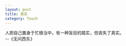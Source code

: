 ```yaml
---
layout: post
title: 真实
category: Touch
---
```


人把自己置身于忙碌当中，有一种盲目的踏实，但丧失了真实。  
--《无问西东》




    


 

 


